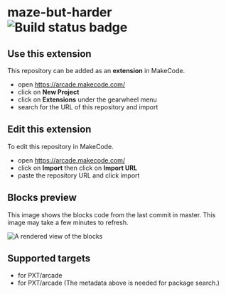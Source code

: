 # maze-but-harder ![Build status badge](https://github.com/benny-boy-gibson/maze-but-harder/workflows/MakeCode/badge.svg)



## Use this extension

This repository can be added as an **extension** in MakeCode.

* open https://arcade.makecode.com/
* click on **New Project**
* click on **Extensions** under the gearwheel menu
* search for the URL of this repository and import

## Edit this extension

To edit this repository in MakeCode.

* open https://arcade.makecode.com/
* click on **Import** then click on **Import URL**
* paste the repository URL and click import

## Blocks preview

This image shows the blocks code from the last commit in master.
This image may take a few minutes to refresh.

![A rendered view of the blocks](https://github.com/benny-boy-gibson/maze-but-harder/raw/master/.makecode/blocks.png)

## Supported targets

* for PXT/arcade
* for PXT/arcade
(The metadata above is needed for package search.)

